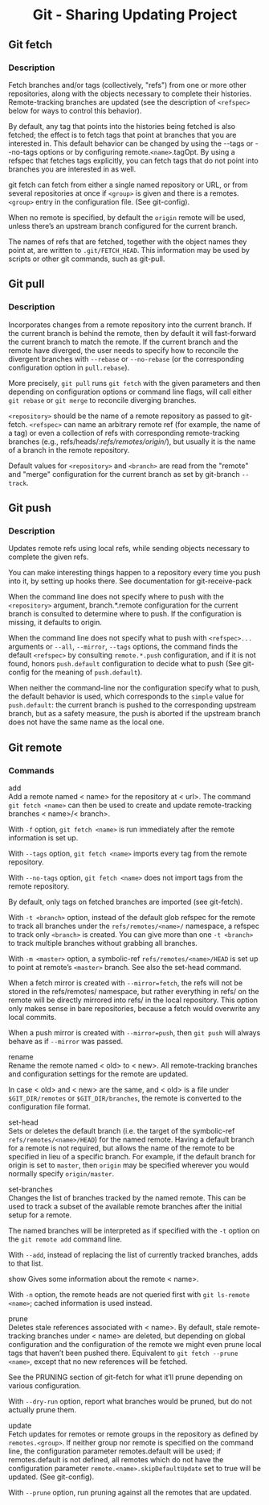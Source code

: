 <link rel="stylesheet" href="../source.css">
<link rel="stylesheet" href="https://cdn.jsdelivr.net/npm/bootstrap-icons@1.5.0/font/bootstrap-icons.css">

<h1 style="text-align:center">Git - Sharing Updating Project</h1>

## Git fetch

### Description
Fetch branches and/or tags (collectively, "refs") from one or more other repositories, along with the objects necessary to complete their histories. Remote-tracking branches are updated (see the description of `<refspec>` below for ways to control this behavior).

By default, any tag that points into the histories being fetched is also fetched; the effect is to fetch tags that point at branches that you are interested in. This default behavior can be changed by using the --tags or --no-tags options or by configuring remote.`<name>`.tagOpt. By using a refspec that fetches tags explicitly, you can fetch tags that do not point into branches you are interested in as well.

git fetch can fetch from either a single named repository or URL, or from several repositories at once if `<group>` is given and there is a remotes.`<group>` entry in the configuration file. (See git-config).

When no remote is specified, by default the `origin` remote will be used, unless there’s an upstream branch configured for the current branch.

The names of refs that are fetched, together with the object names they point at, are written to `.git/FETCH_HEAD`. This information may be used by scripts or other git commands, such as git-pull.

## Git pull

### Description
Incorporates changes from a remote repository into the current branch. If the current branch is behind the remote, then by default it will fast-forward the current branch to match the remote. If the current branch and the remote have diverged, the user needs to specify how to reconcile the divergent branches with `--rebase` or `--no-rebase` (or the corresponding configuration option in `pull.rebase`).

More precisely, `git pull` runs `git fetch` with the given parameters and then depending on configuration options or command line flags, will call either `git rebase` or `git merge` to reconcile diverging branches.

`<repository>` should be the name of a remote repository as passed to git-fetch. `<refspec>` can name an arbitrary remote ref (for example, the name of a tag) or even a collection of refs with corresponding remote-tracking branches (e.g., refs/heads/*:refs/remotes/origin/*), but usually it is the name of a branch in the remote repository.

Default values for `<repository>` and `<branch>` are read from the "remote" and "merge" configuration for the current branch as set by git-branch `--track`.

## Git push

### Description
Updates remote refs using local refs, while sending objects necessary to complete the given refs.

You can make interesting things happen to a repository every time you push into it, by setting up hooks there. See documentation for git-receive-pack

When the command line does not specify where to push with the `<repository>` argument, branch.*.remote configuration for the current branch is consulted to determine where to push. If the configuration is missing, it defaults to origin.

When the command line does not specify what to push with `<refspec>...` arguments or `--all`, `--mirror`, `--tags` options, the command finds the default `<refspec>` by consulting `remote.*.push` configuration, and if it is not found, honors `push.default` configuration to decide what to push (See git-config for the meaning of `push.default`).

When neither the command-line nor the configuration specify what to push, the default behavior is used, which corresponds to the `simple` value for `push.default`: the current branch is pushed to the corresponding upstream branch, but as a safety measure, the push is aborted if the upstream branch does not have the same name as the local one.

## Git remote

### Commands

<code1>add</code1></br>
Add a remote named < name> for the repository at < url>. The command `git fetch <name>` can then be used to create and update remote-tracking branches < name>/< branch>.

With `-f` option, `git fetch <name>` is run immediately after the remote information is set up.

With `--tags` option, `git fetch <name>` imports every tag from the remote repository.

With `--no-tags` option, `git fetch <name>` does not import tags from the remote repository.

By default, only tags on fetched branches are imported (see git-fetch).

With `-t <branch>` option, instead of the default glob refspec for the remote to track all branches under the `refs/remotes/<name>/` namespace, a refspec to track only `<branch>` is created. You can give more than one `-t <branch>` to track multiple branches without grabbing all branches.

With `-m <master>` option, a symbolic-ref `refs/remotes/<name>/HEAD` is set up to point at remote’s `<master>` branch. See also the set-head command.

When a fetch mirror is created with `--mirror=fetch`, the refs will not be stored in the refs/remotes/ namespace, but rather everything in refs/ on the remote will be directly mirrored into refs/ in the local repository. This option only makes sense in bare repositories, because a fetch would overwrite any local commits.

When a push mirror is created with `--mirror=push`, then `git push` will always behave as if `--mirror` was passed.

<code1>rename</code1></br>
Rename the remote named < old> to < new>. All remote-tracking branches and configuration settings for the remote are updated.

In case < old> and < new> are the same, and < old> is a file under `$GIT_DIR/remotes` or `$GIT_DIR/branches`, the remote is converted to the configuration file format.

<code1>set-head</code1></br>
Sets or deletes the default branch (i.e. the target of the symbolic-ref `refs/remotes/<name>/HEAD`) for the named remote. Having a default branch for a remote is not required, but allows the name of the remote to be specified in lieu of a specific branch. For example, if the default branch for origin is set to `master`, then `origin` may be specified wherever you would normally specify `origin/master`.

<code1>set-branches</code1></br>
Changes the list of branches tracked by the named remote. This can be used to track a subset of the available remote branches after the initial setup for a remote.

The named branches will be interpreted as if specified with the `-t` option on the `git remote add` command line.

With `--add`, instead of replacing the list of currently tracked branches, adds to that list.

show
Gives some information about the remote < name>.

With `-n` option, the remote heads are not queried first with `git ls-remote <name>`; cached information is used instead.

<code1>prune</code1></br>
Deletes stale references associated with < name>. By default, stale remote-tracking branches under < name> are deleted, but depending on global configuration and the configuration of the remote we might even prune local tags that haven’t been pushed there. Equivalent to `git fetch --prune <name>`, except that no new references will be fetched.

See the PRUNING section of git-fetch for what it’ll prune depending on various configuration.

With `--dry-run` option, report what branches would be pruned, but do not actually prune them.

<code1>update</code1></br>
Fetch updates for remotes or remote groups in the repository as defined by `remotes.<group>`. If neither group nor remote is specified on the command line, the configuration parameter remotes.default will be used; if remotes.default is not defined, all remotes which do not have the configuration parameter `remote.<name>.skipDefaultUpdate` set to true will be updated. (See git-config).

With `--prune` option, run pruning against all the remotes that are updated.
















